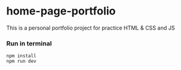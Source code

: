 # home-page-portfolio
This is a personal portfolio project for practice HTML &amp; CSS and JS
### Run in terminal
``````
npm install
npm run dev
``````
